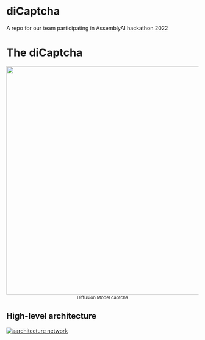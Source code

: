 # diCaptcha
A repo for our team participating in AssemblyAI hackathon 2022

# The diCaptcha



<div align="center">
<img src="https://i.stack.imgur.com/5GN7B.png" width="600" />
<br />
<small>Diffusion Model captcha</small>
</div>



## High-level architecture

[![aarchitecture network][1]][1]

  [1]: https://i.stack.imgur.com/kfrl0.png
